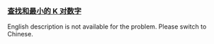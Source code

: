 ### [查找和最小的 K 对数字](https://leetcode.com/problems/qn8gGX)

<p>English description is not available for the problem. Please switch to Chinese.</p>
